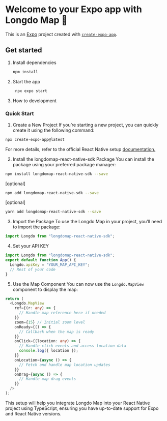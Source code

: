 # Welcome to your Expo app with Longdo Map 👋

This is an [Expo](https://expo.dev) project created with [`create-expo-app`](https://www.npmjs.com/package/create-expo-app).

## Get started

1. Install dependencies

   ```bash
   npm install
   ```

2. Start the app

   ```bash
    npx expo start
   ```

3. How to development

### Quick Start
1. Create a New Project
If you’re starting a new project, you can quickly create it using the following command:
```bash
npx create-expo-app@latest
```
For more details, refer to the official React Native setup [documentation.](https://reactnative.dev/docs/environment-setup "documentation.")

2. Install the longdomap-react-native-sdk Package
You can install the package using your preferred package manager:
```bash
npm install longdomap-react-native-sdk --save
```
[optional]
```bash
npm add longdomap-react-native-sdk --save
```
[optional]
```bash
yarn add longdomap-react-native-sdk --save
```
3. Import the Package
To use the Longdo Map in your project, you’ll need to import the package:
```typescript
import Longdo from "longdomap-react-native-sdk";
```
4. Set your API KEY
```typescript
import Longdo from "longdomap-react-native-sdk";
export default function App() {
  Longdo.apiKey = "YOUR_MAP_API_KEY";
  // Rest of your code
}
```
5. Use the Map Component
You can now use the `Longdo.MapView` component to display the map:
```typescript
return (
  <Longdo.MapView
    ref={(r: any) => {
      // Handle map reference here if needed
    }}
    zoom={15} // Initial zoom level
    onReady={() => {
      // Callback when the map is ready
    }}
    onClick={(location: any) => {
      // Handle click events and access location data
      console.log({ location });
    }}
    onLocation={async () => {
      // Fetch and handle map location updates
    }}
    onDrag={async () => {
      // Handle map drag events
    }}
  />
);
```

This setup will help you integrate Longdo Map into your React Native project using TypeScript, ensuring you have up-to-date support for Expo and React Native versions.